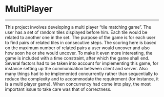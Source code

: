 ﻿# MultiPlayer
----------------------
This project involves developing a multi player “tile matching game”. The user has a set of random tiles displayed before him. Each tile would be related to another one in the set. The purpose of the game is for each user to find pairs of related tiles in consecutive steps. The scoring here is based on the maximum number of related pairs a user would uncover and also how soon he or she would uncover. To make it even more interesting, the game is included with a time constraint, after which the game shall end.
Several factors had to be taken into account for implementing this game, for instance setting up the communication between client and server. Also many things had to be implemented concurrently rather than sequentially to reduce the complexity and to accommodate the requirement (for instance, it is a multi player game). When concurrency had come into play, the most important issue to take care was that of correctness.
